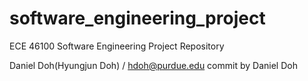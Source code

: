 # software_engineering_project
ECE 46100 Software Engineering Project Repository

Daniel Doh(Hyungjun Doh) / hdoh@purdue.edu
commit by Daniel Doh
